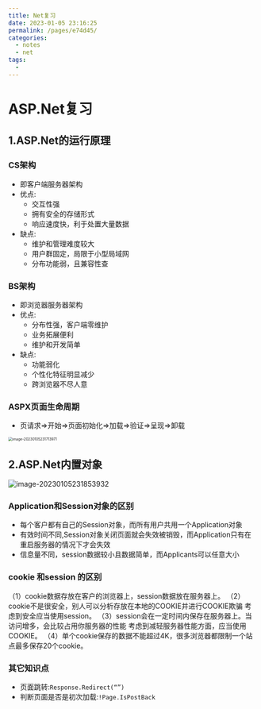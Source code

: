 ```yaml
---
title: Net复习
date: 2023-01-05 23:16:25
permalink: /pages/e74d45/
categories:
  - notes
  - net
tags:
  - 
---
```

# ASP.Net复习

## 1.ASP.Net的运行原理

### CS架构

- 即客户端服务器架构
- 优点:
  - 交互性强
  - 拥有安全的存储形式
  - 响应速度快，利于处置大量数据
- 缺点:
  - 维护和管理难度较大
  - 用户群固定，局限于小型局域网
  - 分布功能弱，且兼容性查

### BS架构

- 即浏览器服务器架构
- 优点:
  - 分布性强，客户端零维护
  - 业务拓展便利
  - 维护和开发简单
- 缺点:
  - 功能弱化
  - 个性化特征明显减少
  - 跨浏览器不尽人意

### ASPX页面生命周期

- 页请求=>开始=>页面初始化=>加载=>验证=>呈现=>卸载

<img src="https://s1.vika.cn/space/2023/01/05/368f71fc3bfa4c1eab28b1623b7e3f24" alt="image-20230105231713971" style="zoom:50%;" />

## 2.ASP.Net内置对象

![image-20230105231853932](https://s1.vika.cn/space/2023/01/05/7d41e1cff1a946fea8921b8464bc7b1b)

### Application和Session对象的区别

- 每个客户都有自己的Session对象，而所有用户共用一个Application对象
- 有效时间不同,Session对象关闭页面就会失效被销毁，而Application只有在重启服务器的情况下才会失效
- 信息量不同，session数据较小且数据简单，而Applicants可以任意大小

### cookie 和session 的区别
（1）cookie数据存放在客户的浏览器上，session数据放在服务器上。
（2）cookie不是很安全，别人可以分析存放在本地的COOKIE并进行COOKIE欺骗
考虑到安全应当使用session。
（3）session会在一定时间内保存在服务器上。当访问增多，会比较占用你服务器的性能
考虑到减轻服务器性能方面，应当使用COOKIE。
（4）单个cookie保存的数据不能超过4K，很多浏览器都限制一个站点最多保存20个cookie。

### 其它知识点

- 页面跳转:`Response.Redirect(“”)`
- 判断页面是否是初次加载:`!Page.IsPostBack`

###